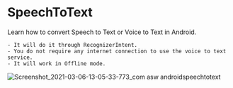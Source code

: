 # SpeechToText
Learn how to convert Speech to Text or Voice to Text in Android. 

    - It will do it through RecognizerIntent.
    - You do not require any internet connection to use the voice to text service. 
    - It will work in Offline mode.

![Screenshot_2021-03-06-13-05-33-773_com asw androidspeechtotext](https://user-images.githubusercontent.com/32029236/110199241-5f639080-7e0c-11eb-8834-438e5992c808.jpg)
